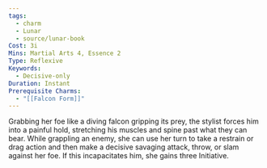 ```yaml
---
tags:
  - charm
  - Lunar
  - source/lunar-book
Cost: 3i
Mins: Martial Arts 4, Essence 2
Type: Reflexive
Keywords:
  - Decisive-only
Duration: Instant
Prerequisite Charms:
  - "[[Falcon Form]]"
---
```

Grabbing her foe like a diving falcon gripping its prey, the stylist forces him into a painful hold, stretching his muscles and spine past what they can bear. While grappling an enemy, she can use her turn to take a restrain or drag action and then make a decisive savaging attack, throw, or slam against her foe. If this incapacitates him, she gains three Initiative.